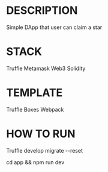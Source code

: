 # DESCRIPTION
Simple DApp that user can claim a star


# STACK
Truffle
Metamask
Web3
Solidity

# TEMPLATE
Truffle Boxes Webpack

# HOW TO RUN
Truffle develop migrate --reset

cd app && npm run dev